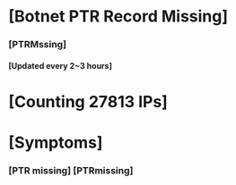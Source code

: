# [Botnet PTR Record Missing]
### [PTRMssing]
#### [Updated every 2~3 hours]

# [Counting 27813 IPs]

# [Symptoms] 
###   [PTR missing] [PTRmissing]
